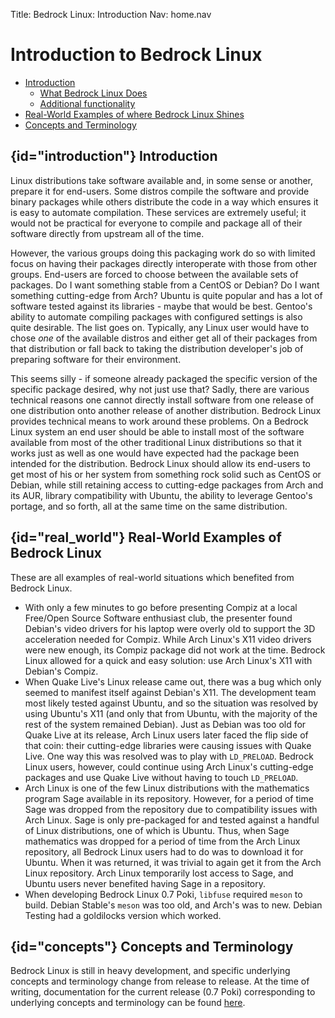 Title: Bedrock Linux: Introduction
Nav: home.nav

# Introduction to Bedrock Linux

- [Introduction](#introduction)
	- [What Bedrock Linux Does](#what_bedrock_does)
	- [Additional functionality](#additional_functionality)
- [Real-World Examples of where Bedrock Linux Shines](#real_world)
- [Concepts and Terminology](#concepts)

## {id="introduction"} Introduction

Linux distributions take software available and, in some sense or another,
prepare it for end-users.  Some distros compile the software and provide binary
packages while others distribute the code in a way which ensures it is easy to
automate compilation.  These services are extremely useful; it would not be
practical for everyone to compile and package all of their software directly
from upstream all of the time.

However, the various groups doing this packaging work do so with limited focus
on having their packages directly interoperate with those from other groups.
End-users are forced to choose between the available sets of packages.  Do I
want something stable from a CentOS or Debian?  Do I want something
cutting-edge from Arch?  Ubuntu is quite popular and has a lot of software
tested against its libraries - maybe that would be best.  Gentoo's ability to
automate compiling packages with configured settings is also quite desirable.
The list goes on.  Typically, any Linux user would have to chose *one* of the
available distros and either get all of their packages from that distribution
or fall back to taking the distribution developer's job of preparing software
for their environment.

This seems silly - if someone already packaged the specific version of the
specific package desired, why not just use that?  Sadly, there are various
technical reasons one cannot directly install software from one release of one
distribution onto another release of another distribution.  Bedrock Linux
provides technical means to work around these problems.  On a Bedrock Linux
system an end user should be able to install most of the software available
from most of the other traditional Linux distributions so that it works just as
well as one would have expected had the package been intended for the
distribution.  Bedrock Linux should allow its end-users to get most of his or
her system from something rock solid such as CentOS or Debian, while still
retaining access to cutting-edge packages from Arch and its AUR, library
compatibility with Ubuntu, the ability to leverage Gentoo's portage, and so
forth, all at the same time on the same distribution.

## {id="real\_world"} Real-World Examples of Bedrock Linux

These are all examples of real-world situations which benefited from Bedrock
Linux.

- With only a few minutes to go before presenting Compiz at a local Free/Open
  Source Software enthusiast club, the presenter found Debian's video drivers
  for his laptop were overly old to support the 3D acceleration needed for
  Compiz. While Arch Linux's X11 video drivers were new enough, its Compiz
  package did not work at the time. Bedrock Linux allowed for a quick and easy
  solution: use Arch Linux's X11 with Debian's Compiz.
- When Quake Live's Linux release came out, there was a bug which only seemed
  to manifest itself against Debian's X11. The development team most likely
  tested against Ubuntu, and so the situation was resolved by using Ubuntu's
  X11 (and only that from Ubuntu, with the majority of the rest of the system
  remained Debian). Just as Debian was too old for Quake Live at its release,
  Arch Linux users later faced the flip side of that coin: their cutting-edge
  libraries were causing issues with Quake Live. One way this was resolved was
  to play with `LD_PRELOAD`. Bedrock Linux users, however, could continue using
  Arch Linux's cutting-edge packages and use Quake Live without having to touch
  `LD_PRELOAD`.
- Arch Linux is one of the few Linux distributions with the mathematics program
  Sage available in its repository. However, for a period of time Sage was
  dropped from the repository due to compatibility issues with Arch Linux. Sage
  is only pre-packaged for and tested against a handful of Linux distributions,
  one of which is Ubuntu. Thus, when Sage mathematics was dropped for a period
  of time from the Arch Linux repository, all Bedrock Linux users had to do was
  to download it for Ubuntu. When it was returned, it was trivial to again get
  it from the Arch Linux repository. Arch Linux temporarily lost access to
  Sage, and Ubuntu users never benefited having Sage in a repository.
- When developing Bedrock Linux 0.7 Poki, `libfuse` required `meson` to build.
  Debian Stable's `meson` was too old, and Arch's was to new.  Debian Testing
  had a goldilocks version which worked.

## {id="concepts"} Concepts and Terminology

Bedrock Linux is still in heavy development, and specific underlying concepts
and terminology change from release to release.  At the time of writing,
documentation for the current release (0.7 Poki) corresponding to
underlying concepts and terminology can be found [here](0.7/concepts-and-terminology.html).
